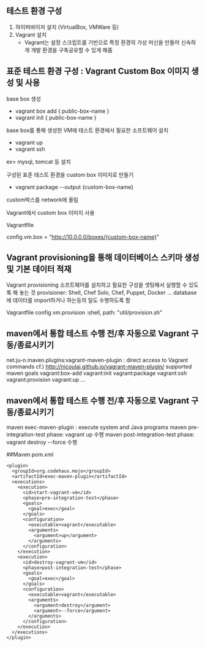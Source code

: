 ## 테스트 환경 구성

1. 하이퍼바이저 설치 (VirtualBox, VMWare 등)
2. Vagrant 설치
    - Vagrant는 설정 스크립트를 기반으로 특정 환경의 가상 머신을 만들어 신속하게 개발 환경을 구축공유할 수 있게 해줌

## 표준 테스트 환경 구성 : Vagrant Custom Box 이미지 생성 및 사용

base box 생성
- vagrant box add { public-box-name }
- vagrant init { public-box-name }

base box를 통해 생성한 VM에 테스트 환경에서 필요한 소프트웨어 설치
- vagrant up
- vagrant ssh

ex> mysql, tomcat 등 설치

구성된 표준 테스트 환경을 custom box 이미지로 만들기
- vagrant package --output {custom-box-name}

custom박스를 network에 올림

Vagrant에서 custom box 이미지 사용

Vagrantfile

config.vm.box =  "http://10.0.0.0/boxes/{custom-box-name}"

## Vagrant provisioning을 통해 데이터베이스 스키마 생성 및 기본 데이터 적재

Vagrant provisioning
소프트웨어를 설치하고 필요한 구성을 셋팅해서 실행할 수 있도록 해 놓는 것
provisioner: Shell, Chef Solo, Chef, Puppet, Docker ...
database에 데이터를 import하거나 하는등의 일도 수행하도록 함

Vagrantfile
config.vm.provision :shell, path: "util/provision.sh"

## maven에서 통합 테스트 수행 전/후 자동으로 Vagrant 구동/종료시키기

net.ju-n.maven.plugins:vagrant-maven-plugin : direct access to Vagrant commands
cf.) http://nicoulaj.github.io/vagrant-maven-plugin/
supported maven goals
vagrant:box-add
vagrant:init
vagrant:package
vagrant:ssh
vagrant:provision
vagrant:up
...

## maven에서 통합 테스트 수행 전/후 자동으로 Vagrant 구동/종료시키기

maven exec-maven-plugin : execute system and Java programs
maven pre-integration-test phase: vagrant up 수행
maven post-integration-test phase: vagrant destroy --force 수행


##Maven pom.xml

```
<plugin>
  <groupId>org.codehaus.mojo</groupId>
  <artifactId>exec-maven-plugin</artifactId>
  <executions>
    <execution>
      <id>start-vagrant-vm</id>
      <phase>pre-integration-test</phase>
      <goals>
        <goal>exec</goal>
      </goals>
      <configuration>
        <executable>vagrant</executable>
        <arguments>
          <argument>up</argument>
        </arguments>
      </configuration>
    </execution>
    <execution>
      <id>destroy-vagrant-vm</id>
      <phase>post-integration-test</phase>
      <goals>
        <goal>exec</goal>
      </goals>
      <configuration>
        <executable>vagrant</executable>
        <arguments>
          <argument>destroy</argument>
          <argument>--force</argument>
        </arguments>
      </configuration>
    </execution>
  </executions>
</plugin>

```

